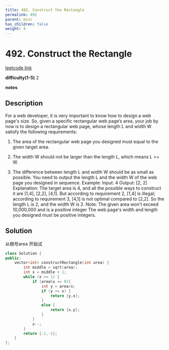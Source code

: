 ```yaml
---
title: 492. Construct the Rectangle
permalink: 492
parent: misc
has_children: false
weight: 4
---
```

# 492. Construct the Rectangle
[leetcode link](https://leetcode.com/problems/construct-the-rectangle/)

**difficulty(1-5)** 
2

**notes** 


## Description
For a web developer, it is very important to know how to design a web page's size. So, given a specific rectangular web page’s area, your job by now is to design a rectangular web page, whose length L and width W satisfy the following requirements:

1. The area of the rectangular web page you designed must equal to the given target area.

2. The width W should not be larger than the length L, which means L >= W.

3. The difference between length L and width W should be as small as possible.
You need to output the length L and the width W of the web page you designed in sequence.
Example:
Input: 4
Output: [2, 2]
Explanation: The target area is 4, and all the possible ways to construct it are [1,4], [2,2], [4,1]. 
But according to requirement 2, [1,4] is illegal; according to requirement 3,  [4,1] is not optimal compared to [2,2]. So the length L is 2, and the width W is 2.
Note:
The given area won't exceed 10,000,000 and is a positive integer
The web page's width and length you designed must be positive integers.


## Solution
从根号area 开始试
```c++
class Solution {
public:
    vector<int> constructRectangle(int area) {
        int middle = sqrt(area);
        int x = middle + 1;
        while (x >= 1) {
            if (area%x == 0){
                int y = area/x;
                if (y >= x) {
                    return {y,x};
                }
                else {
                    return {x,y};
                }
            }
            x--;
        }
        return {-1,-1};
    }
};
``` 

<!-- 
Default label
{: .label }

Blue label
{: .label .label-blue }

Stable
{: .label .label-green }

New release
{: .label .label-purple }

Coming soon
{: .label .label-yellow }

Deprecated
{: .label .label-red } -->
